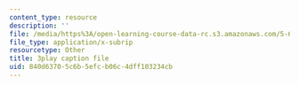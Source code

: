 ```yaml
---
content_type: resource
description: ''
file: /media/https%3A/open-learning-course-data-rc.s3.amazonaws.com/5-61-physical-chemistry-fall-2017/840d63705c6b5efcb06c4dff103234cb_S-_PFdnImLM.vtt
file_type: application/x-subrip
resourcetype: Other
title: 3play caption file
uid: 840d6370-5c6b-5efc-b06c-4dff103234cb
---
```

